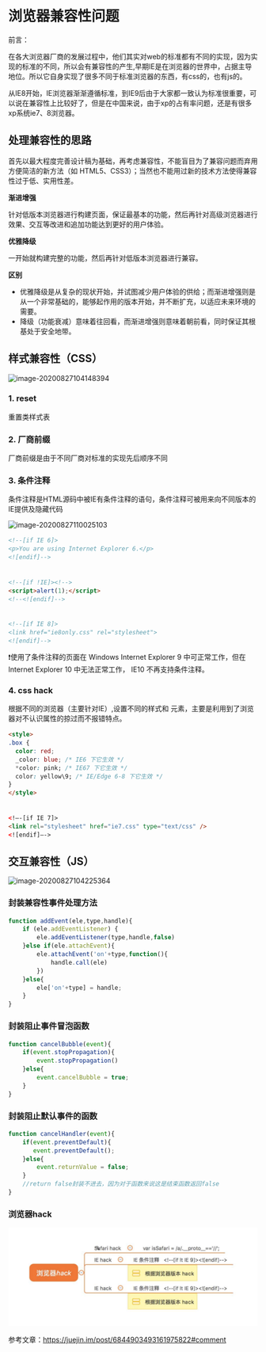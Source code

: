 # 浏览器兼容性问题

前言：

在各大浏览器厂商的发展过程中，他们其实对web的标准都有不同的实现，因为实现的标准的不同，所以会有兼容性的产生,早期IE是在浏览器的世界中，占据主导地位。所以它自身实现了很多不同于标准浏览器的东西，有css的，也有js的。

从IE8开始，IE浏览器渐渐遵循标准，到IE9后由于大家都一致认为标准很重要，可以说在兼容性上比较好了，但是在中国来说，由于xp的占有率问题，还是有很多xp系统ie7、8浏览器。

## 处理兼容性的思路

首先以最大程度完善设计稿为基础，再考虑兼容性，不能盲目为了兼容问题而弃用方便简洁的新方法（如 HTML5、CSS3）；当然也不能用过新的技术方法使得兼容性过于低、实用性差。

**渐进增强**

针对低版本浏览器进行构建页面，保证最基本的功能，然后再针对高级浏览器进行效果、交互等改进和追加功能达到更好的用户体验。

**优雅降级**

一开始就构建完整的功能，然后再针对低版本浏览器进行兼容。



**区别**

- 优雅降级是从复杂的现状开始，并试图减少用户体验的供给；而渐进增强则是从一个非常基础的，能够起作用的版本开始，并不断扩充，以适应未来环境的需要。
- 降级（功能衰减）意味着往回看，而渐进增强则意味着朝前看，同时保证其根基处于安全地带。



## 样式兼容性（CSS）

![image-20200827104148394](C:\Users\Administrator\AppData\Roaming\Typora\typora-user-images\image-20200827104148394.png)

### 1. reset

重置类样式表



### 2. 厂商前缀

厂商前缀是由于不同厂商对标准的实现先后顺序不同



### 3. 条件注释

条件注释是HTML源码中被IE有条件注释的语句，条件注释可被用来向不同版本的IE提供及隐藏代码

![image-20200827110025103](C:\Users\Administrator\AppData\Roaming\Typora\typora-user-images\image-20200827110025103.png)

```html
<!--[if IE 6]>
<p>You are using Internet Explorer 6.</p>
<![endif]-->


<!--[if !IE]><!-->
<script>alert(1);</script>
<!--<![endif]-->


<!--[if IE 8]>
<link href="ie8only.css" rel="stylesheet">
<![endif]-->

```

❗️使用了条件注释的页面在 Windows Internet Explorer 9 中可正常工作，但在 Internet Explorer 10 中无法正常工作， IE10 不再支持条件注释。



### 4. css hack

根据不同的浏览器（主要针对IE）,设置不同的样式和 元素，主要是利用到了浏览器对不认识属性的掠过而不报错特点。

```html
<style>
.box {
  color: red;
  _color: blue; /* IE6 下它生效 */
  *color: pink; /* IE67 下它生效 */
  color: yellow\9; /* IE/Edge 6-8 下它生效 */
}
</style>


<!–-[if IE 7]>
<link rel="stylesheet" href="ie7.css" type="text/css" />
<![endif]–->

```





## 交互兼容性（JS）

![image-20200827104225364](C:\Users\Administrator\AppData\Roaming\Typora\typora-user-images\image-20200827104225364.png)

### 封装兼容性事件处理方法

```javascript
function addEvent(ele,type,handle){
    if (ele.addEventListener) {
        ele.addEventListener(type,handle,false)
    }else if(ele.attachEvent){
        ele.attachEvent('on'+type,function(){
            handle.call(ele)
        })
    }else{
        ele['on'+type] = handle;
    }
}
```



### 封装阻止事件冒泡函数

```javascript
function cancelBubble(event){
    if(event.stopPropagation){
        event.stopPropagation()
    }else{
        event.cancelBubble = true;
    }
}
```



### 封装阻止默认事件的函数

```javascript
function cancelHandler(event){
    if(event.preventDefault){
       event.preventDefault();
    }else{
        event.returnValue = false;
    }
    //return false封装不进去，因为对于函数来说这是结束函数返回false
}
```



### 浏览器hack

![image-20200827112149109](浏览器兼容性问题.assets/image-20200827112149109.png)







参考文章：https://juejin.im/post/6844903493161975822#comment